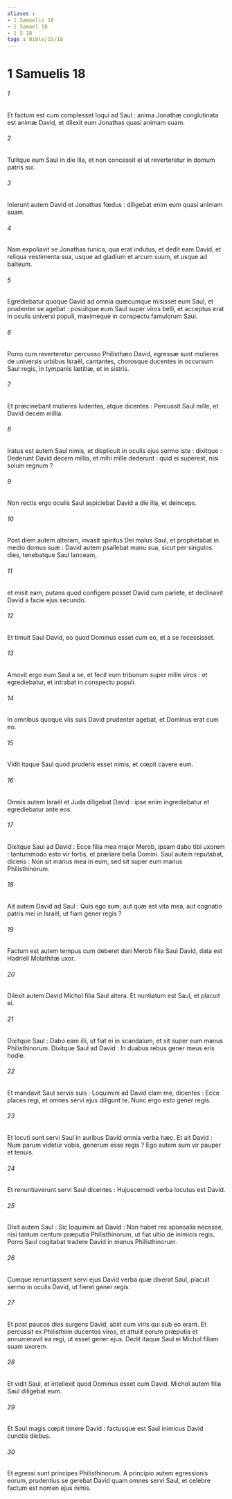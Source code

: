 ```yaml
---
aliases : 
- 1 Samuelis 18
- 1 Samuel 18
- 1 S 18
tags : Bible/1S/18
---
```


# 1 Samuelis 18

###### 1
Et factum est cum complesset loqui ad Saul : anima Jonathæ conglutinata est animæ David, et dilexit eum Jonathas quasi animam suam.
###### 2
Tulitque eum Saul in die illa, et non concessit ei ut reverteretur in domum patris sui.
###### 3
Inierunt autem David et Jonathas fœdus : diligebat enim eum quasi animam suam.
###### 4
Nam expoliavit se Jonathas tunica, qua erat indutus, et dedit eam David, et reliqua vestimenta sua, usque ad gladium et arcum suum, et usque ad balteum.
###### 5
Egrediebatur quoque David ad omnia quæcumque misisset eum Saul, et prudenter se agebat : posuitque eum Saul super viros belli, et acceptus erat in oculis universi populi, maximeque in conspectu famulorum Saul.
###### 6
Porro cum reverteretur percusso Philisthæo David, egressæ sunt mulieres de universis urbibus Israël, cantantes, chorosque ducentes in occursum Saul regis, in tympanis lætitiæ, et in sistris.
###### 7
Et præcinebant mulieres ludentes, atque dicentes : Percussit Saul mille, et David decem millia.
###### 8
Iratus est autem Saul nimis, et displicuit in oculis ejus sermo iste : dixitque : Dederunt David decem millia, et mihi mille dederunt : quid ei superest, nisi solum regnum ?
###### 9
Non rectis ergo oculis Saul aspiciebat David a die illa, et deinceps.
###### 10
Post diem autem alteram, invasit spiritus Dei malus Saul, et prophetabat in medio domus suæ : David autem psallebat manu sua, sicut per singulos dies, tenebatque Saul lanceam,
###### 11
et misit eam, putans quod configere posset David cum pariete, et declinavit David a facie ejus secundo.
###### 12
Et timuit Saul David, eo quod Dominus esset cum eo, et a se recessisset.
###### 13
Amovit ergo eum Saul a se, et fecit eum tribunum super mille viros : et egrediebatur, et intrabat in conspectu populi.
###### 14
In omnibus quoque viis suis David prudenter agebat, et Dominus erat cum eo.
###### 15
Vidit itaque Saul quod prudens esset nimis, et cœpit cavere eum.
###### 16
Omnis autem Israël et Juda diligebat David : ipse enim ingrediebatur et egrediebatur ante eos.
###### 17
Dixitque Saul ad David : Ecce filia mea major Merob, ipsam dabo tibi uxorem : tantummodo esto vir fortis, et præliare bella Domini. Saul autem reputabat, dicens : Non sit manus mea in eum, sed sit super eum manus Philisthinorum.
###### 18
Ait autem David ad Saul : Quis ego sum, aut quæ est vita mea, aut cognatio patris mei in Israël, ut fiam gener regis ?
###### 19
Factum est autem tempus cum deberet dari Merob filia Saul David, data est Hadrieli Molathitæ uxor.
###### 20
Dilexit autem David Michol filia Saul altera. Et nuntiatum est Saul, et placuit ei.
###### 21
Dixitque Saul : Dabo eam illi, ut fiat ei in scandalum, et sit super eum manus Philisthinorum. Dixitque Saul ad David : In duabus rebus gener meus eris hodie.
###### 22
Et mandavit Saul servis suis : Loquimini ad David clam me, dicentes : Ecce places regi, et omnes servi ejus diligunt te. Nunc ergo esto gener regis.
###### 23
Et locuti sunt servi Saul in auribus David omnia verba hæc. Et ait David : Num parum videtur vobis, generum esse regis ? Ego autem sum vir pauper et tenuis.
###### 24
Et renuntiaverunt servi Saul dicentes : Hujuscemodi verba locutus est David.
###### 25
Dixit autem Saul : Sic loquimini ad David : Non habet rex sponsalia necesse, nisi tantum centum præputia Philisthinorum, ut fiat ultio de inimicis regis. Porro Saul cogitabat tradere David in manus Philisthinorum.
###### 26
Cumque renuntiassent servi ejus David verba quæ dixerat Saul, placuit sermo in oculis David, ut fieret gener regis.
###### 27
Et post paucos dies surgens David, abiit cum viris qui sub eo erant. Et percussit ex Philisthiim ducentos viros, et attulit eorum præputia et annumeravit ea regi, ut esset gener ejus. Dedit itaque Saul ei Michol filiam suam uxorem.
###### 28
Et vidit Saul, et intellexit quod Dominus esset cum David. Michol autem filia Saul diligebat eum.
###### 29
Et Saul magis cœpit timere David : factusque est Saul inimicus David cunctis diebus.
###### 30
Et egressi sunt principes Philisthinorum. A principio autem egressionis eorum, prudentius se gerebat David quam omnes servi Saul, et celebre factum est nomen ejus nimis.
